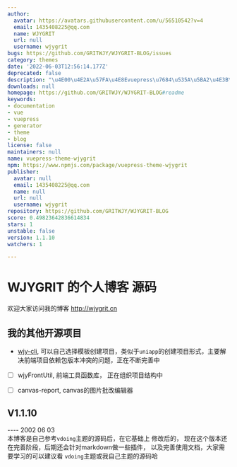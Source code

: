 ```yaml
---
author:
  avatar: https://avatars.githubusercontent.com/u/56510542?v=4
  email: 1435408225@qq.com
  name: WJYGRIT
  url: null
  username: wjygrit
bugs: https://github.com/GRITWJY/WJYGRIT-BLOG/issues
category: themes
date: '2022-06-03T12:56:14.177Z'
deprecated: false
description: "\u4E00\u4E2A\u57FA\u4E8Evuepress\u7684\u535A\u5BA2\u4E3B\u9898"
downloads: null
homepage: https://github.com/GRITWJY/WJYGRIT-BLOG#readme
keywords:
- documentation
- vue
- vuepress
- generator
- theme
- blog
license: false
maintainers: null
name: vuepress-theme-wjygrit
npm: https://www.npmjs.com/package/vuepress-theme-wjygrit
publisher:
  avatar: null
  email: 1435408225@qq.com
  name: null
  url: null
  username: wjygrit
repository: https://github.com/GRITWJY/WJYGRIT-BLOG
score: 0.49823642836614834
stars: 1
unstable: false
version: 1.1.10
watchers: 1

---
```


# WJYGRIT 的个人博客 源码


欢迎大家访问我的博客  http://wjygrit.cn


## 我的其他开源项目

- [wjy-cli](https://github.com/GRITWJY/wjy-cli), 可以自己选择模板创建项目，类似于`uniapp`的创建项目形式，主要解决前端项目依赖包版本冲突的问题，正在不断完善中
- [ ] wjyFrontUtil, 前端工具函数库， 正在组织项目结构中
- [ ] canvas-report, canvas的图片批改编辑器


## V1.1.10
---- 2002 06 03  
本博客是自己参考`vdoing`主题的源码后，在它基础上 修改后的， 现在这个版本还在完善阶段，后期还会针对markdown做一些插件，
以及完善使用文档，大家需要学习的可以建议看 `vdoing`主题或我自己主题的源码哈








